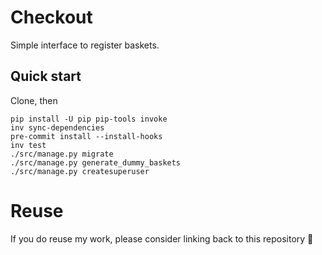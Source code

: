 # Checkout

Simple interface to register baskets.

## Quick start
Clone, then
```shell
pip install -U pip pip-tools invoke
inv sync-dependencies
pre-commit install --install-hooks
inv test
./src/manage.py migrate
./src/manage.py generate_dummy_baskets
./src/manage.py createsuperuser
```

# Reuse
If you do reuse my work, please consider linking back to this repository 🙂
